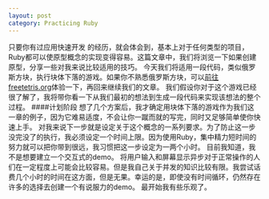 ```yaml
---
layout: post
category: Practicing Ruby
---
```

只要你有过应用快速开发 的经历，就会体会到，基本上对于任何类型的项目，Ruby都可以使原型概念的实现变得容易。这篇文章中，我们将浏览一下如果创建原型，分享一些对我来说比较适用的技巧。
今天我们将适用一段代码，类似俄罗斯方块，执行块体下落的游戏。如果你不熟悉俄罗斯方块，可以[前往freetetris.org](http://freetetris.org/)体验一下，再回来继续我们的文章。
我们假设你对于这个游戏已经很了解了，我将带你看一下从我们最初的想法到生成一段代码来实现该想法的整个过程。
####计划阶段
想了几个方案后，我才确定用块体下落的游戏作为我们这一章的例子，因为它难易适度，不会让你一蹴而就的写完，同时又足够简单使你快速上手。
对我来说下一步就是设定关于这个概念的一系列要求。为了防止这一步没完没了的执行，我必须设定一个时间上限。因为使用Ruby，集中精力短时间的努力就可以把你带到很远，我习惯把这一步设定为一两个小时。
目前我知道，我不是想要建立一个交互式的demo。 将用户输入和屏幕显示异步对于正常操作的人们在一定程度上可能会比较容易。但是我自己关于并发的知识比较有限。我尝试话费几个小时的时间在这方面，但是无果。幸运的是，即使没有时间循环，仍然存在许多的选择去创建一个有说服力的demo。
最开始我有些乐观了。
